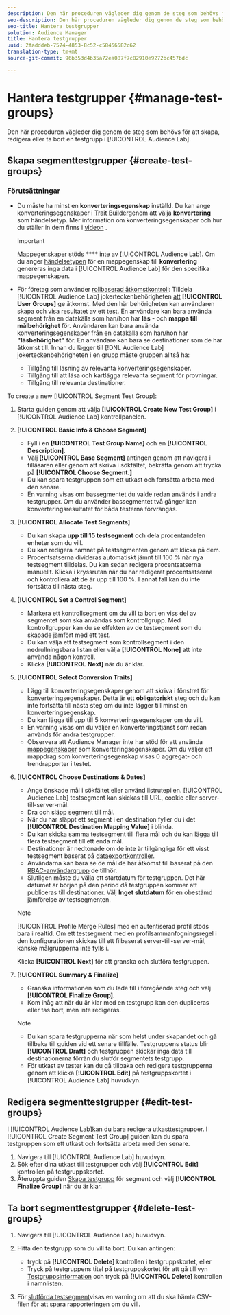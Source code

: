 ```yaml
---
description: Den här proceduren vägleder dig genom de steg som behövs för att skapa, redigera eller ta bort en testgrupp i Audience Lab
seo-description: Den här proceduren vägleder dig genom de steg som behövs för att skapa, redigera eller ta bort en testgrupp i Audience Lab
seo-title: Hantera testgrupper
solution: Audience Manager
title: Hantera testgrupper
uuid: 2fadddeb-7574-4853-8c52-c58456582c62
translation-type: tm+mt
source-git-commit: 96b353d4b35a72ea087f7c82910e9272bc457bdc

---
```



# Hantera testgrupper {#manage-test-groups}

Den här proceduren vägleder dig genom de steg som behövs för att skapa, redigera eller ta bort en testgrupp i [!UICONTROL Audience Lab].

## Skapa segmenttestgrupper {#create-test-groups}

### Förutsättningar

<!-- create-test-group.xml -->

* Du måste ha minst en **konverteringsegenskap** inställd. Du kan ange konverteringsegenskaper i [Trait Builder](../../features/traits/create-onboarded-rule-based-traits.md)genom att välja **konvertering** som händelsetyp. Mer information om konverteringsegenskaper och hur du ställer in dem finns i [videon](https://helpx.adobe.com/audience-manager/kt/using/creating-conversion-traits-feature-video-use.html) .

   >[!IMPORTANT]
   >
   >[Mappegenskaper](../../features/traits/about-folder-traits.md) stöds **** inte av [!UICONTROL Audience Lab]. Om du anger [händelsetypen](../../features/traits/create-onboarded-rule-based-traits.md) för en mappegenskap till **konvertering** genereras inga data i [!UICONTROL Audience Lab] för den specifika mappegenskapen.

* För företag som använder [rollbaserad åtkomstkontroll](../../features/administration/administration-overview.md): Tilldela [!UICONTROL Audience Lab] jokerteckenbehörigheten [att](../../features/administration/administration-overview.md#wild-card-permissions) **[!UICONTROL User Groups]** ge åtkomst. Med den här behörigheten kan användaren skapa och visa resultatet av ett test. En användare kan bara använda segment från en datakälla som han/hon har **läs** - och **mappa till målbehörighet** för. Användaren kan bara använda konverteringsegenskaper från en datakälla som han/hon har **&quot;läsbehörighet&quot;** för. En användare kan bara se destinationer som de har åtkomst till. Innan du lägger till [!DNL Audience Lab] jokerteckenbehörigheten i en grupp måste gruppen alltså ha:
   * Tillgång till läsning av relevanta konverteringsegenskaper.
   * Tillgång till att läsa och kartlägga relevanta segment för provningar.
   * Tillgång till relevanta destinationer.

To create a new [!UICONTROL Segment Test Group]:

1. Starta guiden genom att välja **[!UICONTROL Create New Test Group]** i [!UICONTROL Audience Lab] kontrollpanelen.
1. **[!UICONTROL Basic Info & Choose Segment]**

   * Fyll i en **[!UICONTROL Test Group Name]** och en **[!UICONTROL Description]**.
   * Välj **[!UICONTROL Base Segment]** antingen genom att navigera i filläsaren eller genom att skriva i sökfältet, bekräfta genom att trycka på **[!UICONTROL Choose Segment.]**
   * Du kan spara testgruppen som ett utkast och fortsätta arbeta med den senare.
   * En varning visas om bassegmentet du valde redan används i andra testgrupper. Om du använder bassegmentet två gånger kan konverteringsresultatet för båda testerna förvrängas.

1. **[!UICONTROL Allocate Test Segments]**

   * Du kan skapa **upp till 15 testsegment** och dela procentandelen enheter som du vill.
   * Du kan redigera namnet på testsegmenten genom att klicka på dem.
   * Procentsatserna divideras automatiskt jämnt till 100 % när nya testsegment tilldelas. Du kan sedan redigera procentsatserna manuellt. Klicka i kryssrutan när du har redigerat procentsatserna och kontrollera att de är upp till 100 %. I annat fall kan du inte fortsätta till nästa steg.

1. **[!UICONTROL Set a Control Segment]**

   * Markera ett kontrollsegment om du vill ta bort en viss del av segmentet som ska användas som kontrollgrupp. Med kontrollgrupper kan du se effekten av de testsegment som du skapade jämfört med ett test.
   * Du kan välja ett testsegment som kontrollsegment i den nedrullningsbara listan eller välja **[!UICONTROL None]** att inte använda någon kontroll.
   * Klicka **[!UICONTROL Next]** när du är klar.

1. **[!UICONTROL Select Conversion Traits]**

   * Lägg till konverteringsegenskaper genom att skriva i fönstret för konverteringsegenskaper. Detta är ett **obligatoriskt** steg och du kan inte fortsätta till nästa steg om du inte lägger till minst en konverteringsegenskap.
   * Du kan lägga till upp till 5 konverteringsegenskaper om du vill.
   * En varning visas om du väljer en konverteringstjänst som redan används för andra testgrupper.
   * Observera att Audience Manager inte har stöd för att använda [mappegenskaper](/help/using/features/traits/about-folder-traits.md) som konverteringsegenskaper. Om du väljer ett mappdrag som konverteringsegenskap visas 0 aggregat- och trendrapporter i testet.

1. **[!UICONTROL Choose Destinations & Dates]**

   * Ange önskade mål i sökfältet eller använd listrutepilen. [!UICONTROL Audience Lab] testsegment kan skickas till URL, cookie eller server-till-server-mål.
   * Dra och släpp segment till mål.
   * När du har släppt ett segment i en destination fyller du i det **[!UICONTROL Destination Mapping Value]** i blinda.
   * Du kan skicka samma testsegment till flera mål och du kan lägga till flera testsegment till ett enda mål.
   * Destinationer är nedtonade om de inte är tillgängliga för ett visst testsegment baserat på [dataexportkontroller](../../features/data-export-controls.md).
   * Användarna kan bara se de mål de har åtkomst till baserat på den [RBAC-användargrupp](../../features/administration/administration-overview.md) de tillhör.
   * Slutligen måste du välja ett startdatum för testgruppen. Det här datumet är början på den period då testgruppen kommer att publiceras till destinationer. Välj **Inget slutdatum** för en obestämd jämförelse av testsegmenten.
   >[!NOTE]
   >
   >[!UICONTROL Profile Merge Rules] med en autentiserad profil stöds bara i realtid. Om ett testsegment med en profilsammanfogningsregel i den konfigurationen skickas till ett filbaserat server-till-server-mål, kanske målgrupperna inte fylls i.

   Klicka **[!UICONTROL Next]** för att granska och slutföra testgruppen.

1. **[!UICONTROL Summary & Finalize]**

   * Granska informationen som du lade till i föregående steg och välj **[!UICONTROL Finalize Group]**.
   * Kom ihåg att när du är klar med en testgrupp kan den dupliceras eller tas bort, men inte redigeras.
   >[!NOTE]
   >* Du kan spara testgrupperna när som helst under skapandet och gå tillbaka till guiden vid ett senare tillfälle. Testgruppens status blir **[!UICONTROL Draft]** och testgruppen skickar inga data till destinationerna förrän du slutför segmentets testgrupp.
   >* För utkast av tester kan du gå tillbaka och redigera testgrupperna genom att klicka **[!UICONTROL Edit]** på testgruppskortet i [!UICONTROL Audience Lab] huvudvyn.


## Redigera segmenttestgrupper {#edit-test-groups}

I [!UICONTROL Audience Lab]kan du bara redigera utkasttestgrupper. I [!UICONTROL Create Segment Test Group] guiden kan du spara testgruppen som ett utkast och fortsätta arbeta med den senare.

1. Navigera till [!UICONTROL Audience Lab] huvudvyn.
1. Sök efter dina utkast till testgrupper och välj **[!UICONTROL Edit]** kontrollen på testgruppskortet.
1. Återuppta guiden [Skapa testgrupp](../../features/audience-lab/audience-lab-manage-test-groups.md#create-test-groups) för segment och välj **[!UICONTROL Finalize Group]** när du är klar.

## Ta bort segmenttestgrupper {#delete-test-groups}

1. Navigera till [!UICONTROL Audience Lab] huvudvyn.
1. Hitta den testgrupp som du vill ta bort. Du kan antingen:

   * tryck på **[!UICONTROL Delete]** kontrollen i testgruppskortet, eller
   * Tryck på testgruppens titel på testgruppskortet för att gå till vyn [Testgruppsinformation](../../features/audience-lab/audience-lab-information-view.md) och tryck på **[!UICONTROL Delete]** kontrollen i namnlisten.

1. För [slutförda testsegment](../../features/audience-lab/audience-lab.md#status)visas en varning om att du ska hämta CSV-filen för att spara rapporteringen om du vill.
